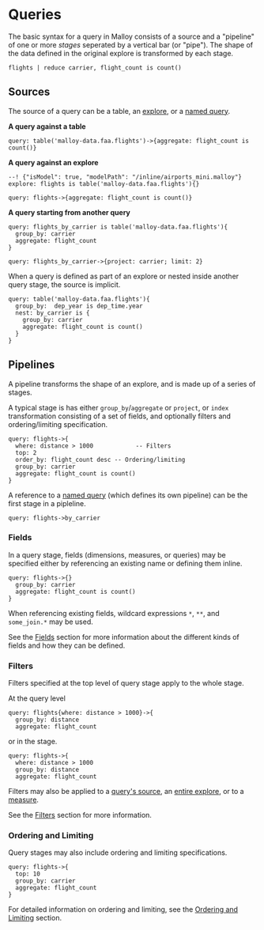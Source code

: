 # Queries

The basic syntax for a query in Malloy consists of a source
and a "pipeline" of one or more _stages_ seperated by a vertical bar (or "pipe"). The shape of the data defined in the original explore is transformed by each stage.

```malloy
flights | reduce carrier, flight_count is count()
```

## Sources

The source of a query can be a table, an [explore](explore.md), or a [named query](statement.md#queries).

**A query against a table**

```malloy
query: table('malloy-data.faa.flights')->{aggregate: flight_count is count()}
```

**A query against an explore**

```malloy
--! {"isModel": true, "modelPath": "/inline/airports_mini.malloy"}
explore: flights is table('malloy-data.faa.flights'){}

query: flights->{aggregate: flight_count is count()}

```

**A query starting from another query**
```malloy
query: flights_by_carrier is table('malloy-data.faa.flights'){
  group_by: carrier
  aggregate: flight_count
}

query: flights_by_carrier->{project: carrier; limit: 2}
```

When a query is defined as part of an explore or nested inside
another query stage, the source is implicit.

```malloy
query: table('malloy-data.faa.flights'){
  group_by:  dep_year is dep_time.year
  nest: by_carrier is {
    group_by: carrier
    aggregate: flight_count is count()
  }
}
```

## Pipelines

A pipeline transforms the shape of an explore, and is made up of a series of stages.

A typical stage is has either `group_by`/`aggregate` or `project`, or `index` transformation consisting of a set of fields, and optionally filters and ordering/limiting specification.

```malloy
query: flights->{
  where: distance > 1000            -- Filters
  top: 2
  order_by: flight_count desc -- Ordering/limiting
  group_by: carrier
  aggregate: flight_count is count()
}
```

A reference to a [named query](nesting.md) (which defines its own pipeline) can be the first stage in a pipleline.

```malloy
query: flights->by_carrier
```

### Fields

In a query stage, fields (dimensions, measures, or
queries) may be specified either by referencing an existing
name or defining them inline.

```malloy
query: flights->{}
  group_by: carrier
  aggregate: flight_count is count()
}
```

When referencing existing fields, wildcard expressions `*`, `**`, and `some_join.*` may be used.

<!-- TODO explain what these all do. -->

See the [Fields](fields.md) section for more information
about the different kinds of fields and how they can be
defined.

### Filters

Filters specified at the top level of query stage apply to
the whole stage.

At the query level
```malloy
query: flights{where: distance > 1000}->{
  group_by: distance
  aggregate: flight_count
```

or in the stage.
```malloy
query: flights->{
  where: distance > 1000
  group_by: distance
  aggregate: flight_count
```

Filters may also be applied to a [query's source](), an [entire explore](explore.md#filtering-explores), or to a [measure](expressions.md).

<!-- TODO: improve link for filtering a measure. -->

See the [Filters](filters.md) section for more information.

### Ordering and Limiting

Query stages may also include ordering and limiting
specifications.

```malloy
query: flights->{
  top: 10
  group_by: carrier
  aggregate: flight_count
}
```

For detailed information on ordering and limiting, see the [Ordering and Limiting](order_by.md) section.